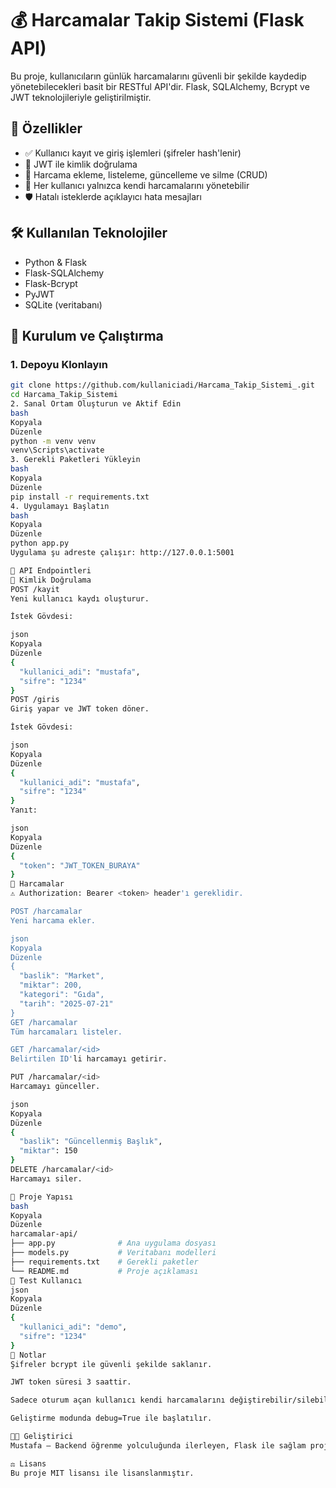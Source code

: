 # 💰 Harcamalar Takip Sistemi (Flask API)

Bu proje, kullanıcıların günlük harcamalarını güvenli bir şekilde kaydedip yönetebilecekleri basit bir RESTful API'dir. Flask, SQLAlchemy, Bcrypt ve JWT teknolojileriyle geliştirilmiştir.

## 🚀 Özellikler

- ✅ Kullanıcı kayıt ve giriş işlemleri (şifreler hash'lenir)
- 🔐 JWT ile kimlik doğrulama
- 📌 Harcama ekleme, listeleme, güncelleme ve silme (CRUD)
- 👤 Her kullanıcı yalnızca kendi harcamalarını yönetebilir
- 🛡️ Hatalı isteklerde açıklayıcı hata mesajları

## 🛠️ Kullanılan Teknolojiler

- Python & Flask
- Flask-SQLAlchemy
- Flask-Bcrypt
- PyJWT
- SQLite (veritabanı)

## 🔧 Kurulum ve Çalıştırma

### 1. Depoyu Klonlayın

```bash
git clone https://github.com/kullaniciadi/Harcama_Takip_Sistemi_.git
cd Harcama_Takip_Sistemi
2. Sanal Ortam Oluşturun ve Aktif Edin
bash
Kopyala
Düzenle
python -m venv venv
venv\Scripts\activate
3. Gerekli Paketleri Yükleyin
bash
Kopyala
Düzenle
pip install -r requirements.txt
4. Uygulamayı Başlatın
bash
Kopyala
Düzenle
python app.py
Uygulama şu adreste çalışır: http://127.0.0.1:5001

📮 API Endpointleri
🔐 Kimlik Doğrulama
POST /kayit
Yeni kullanıcı kaydı oluşturur.

İstek Gövdesi:

json
Kopyala
Düzenle
{
  "kullanici_adi": "mustafa",
  "sifre": "1234"
}
POST /giris
Giriş yapar ve JWT token döner.

İstek Gövdesi:

json
Kopyala
Düzenle
{
  "kullanici_adi": "mustafa",
  "sifre": "1234"
}
Yanıt:

json
Kopyala
Düzenle
{
  "token": "JWT_TOKEN_BURAYA"
}
💸 Harcamalar
⚠️ Authorization: Bearer <token> header'ı gereklidir.

POST /harcamalar
Yeni harcama ekler.

json
Kopyala
Düzenle
{
  "baslik": "Market",
  "miktar": 200,
  "kategori": "Gıda",
  "tarih": "2025-07-21"
}
GET /harcamalar
Tüm harcamaları listeler.

GET /harcamalar/<id>
Belirtilen ID'li harcamayı getirir.

PUT /harcamalar/<id>
Harcamayı günceller.

json
Kopyala
Düzenle
{
  "baslik": "Güncellenmiş Başlık",
  "miktar": 150
}
DELETE /harcamalar/<id>
Harcamayı siler.

📁 Proje Yapısı
bash
Kopyala
Düzenle
harcamalar-api/
├── app.py              # Ana uygulama dosyası
├── models.py           # Veritabanı modelleri
├── requirements.txt    # Gerekli paketler
└── README.md           # Proje açıklaması
🧪 Test Kullanıcı
json
Kopyala
Düzenle
{
  "kullanici_adi": "demo",
  "sifre": "1234"
}
🧠 Notlar
Şifreler bcrypt ile güvenli şekilde saklanır.

JWT token süresi 3 saattir.

Sadece oturum açan kullanıcı kendi harcamalarını değiştirebilir/silebilir.

Geliştirme modunda debug=True ile başlatılır.

🧑‍💻 Geliştirici
Mustafa – Backend öğrenme yolculuğunda ilerleyen, Flask ile sağlam projeler geliştiren bir yazılımcı adayı.

⚖️ Lisans
Bu proje MIT lisansı ile lisanslanmıştır.